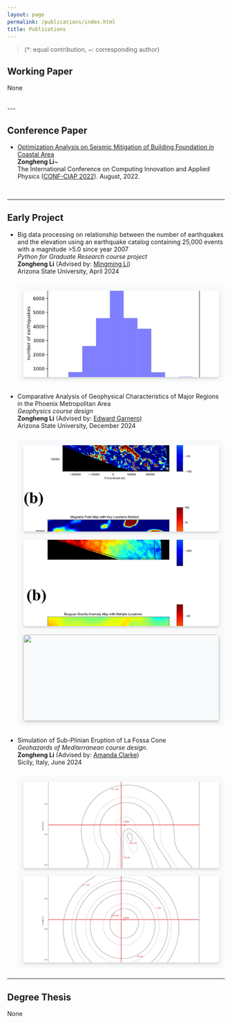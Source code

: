 ```yaml
---
layout: page
permalink: /publications/index.html
title: Publications
---
```

<style>
/* === 图片网格系统 === */
.img-grid {
    display: grid;
    grid-template-columns: repeat(auto-fit, minmax(280px, 1fr));
    gap: 1.2rem;
    margin: 1.5rem 0;
    padding: 0.8rem;
    background-color: #f8f9fa;
    border-radius: 10px;
}

.img-grid img {
    width: 100%;
    height: 200px;
    object-fit: cover;
    border-radius: 6px;
    box-shadow: 0 3px 6px rgba(0,0,0,0.16);
    transition: transform 0.3s ease;
}

.img-grid img:hover {
    transform: translateY(-3px);
    box-shadow: 0 6px 12px rgba(0,0,0,0.2);
}

@media (max-width: 768px) {
    .img-grid {
        grid-template-columns: 1fr;
        gap: 1rem;
    }
    .img-grid img {
        height: 160px;
    }
}
</style>

> (†: equal contribution, ~: corresponding author)

## Working Paper

None

<br>
---

## Conference Paper

- [Optimization Analysis on Seismic Mitigation of Building Foundation in Coastal Area](https://iopscience.iop.org/article/10.1088/1742-6596/2386/1/012055)<br>**Zongheng Li**~<br>The International Conference on Computing Innovation and Applied Physics ([CONF-CIAP 2022](https://2022.confciap.org/)). August, 2022.

<br>


---

## Early Project

- Big data processing on relationship between the number of earthquakes and the elevation using an earthquake catalog containing 25,000 events with a magnitude >5.0 since year 2007  
  *Python for Graduate Research course project*  
  **Zongheng Li** (Advised by: [Mingming Li](https://search.asu.edu/profile/1558323))  
  Arizona State University, April 2024
  <div class="img-grid">
    <img src="/images/ses494personal.jpg">
  </div>

- Comparative Analysis of Geophysical Characteristics of Major Regions in the Phoenix Metropolitan Area  
  *Geophysics course design*  
  **Zongheng Li** (Advised by: [Edward Garnero](https://search.asu.edu/profile/216280))  
  Arizona State University, December 2024
  <div class="img-grid">
    <img src="/images/Aeromagnetic2.jpg">
    <img src="/images/Bouguer2.jpg">
    <img src="/images/eq_statistics.jpg">
  </div>

- Simulation of Sub-Plinian Eruption of La Fossa Cone   
  *Geohazards of Mediterranean course design.*  
  **Zongheng Li** (Advised by: [Amanda Clarke](https://search.asu.edu/profile/499877))  
  Sicily, Italy, June 2024
  
  <div class="img-grid">
    <img src="/images/ash.jpg">
    <img src="/images/pumice.jpg">
  </div>

---

## Degree Thesis

None

<br>